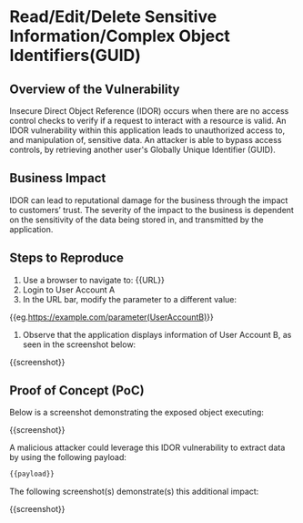 # Read/Edit/Delete Sensitive Information/Complex Object Identifiers(GUID)

## Overview of the Vulnerability

Insecure Direct Object Reference (IDOR) occurs when there are no access control checks to verify if a request to interact with a resource is valid. An IDOR vulnerability within this application leads to unauthorized access to, and manipulation of, sensitive data. An attacker is able to bypass access controls, by retrieving another user's Globally Unique Identifier (GUID).

## Business Impact

IDOR can lead to reputational damage for the business through the impact to customers’ trust. The severity of the impact to the business is dependent on the sensitivity of the data being stored in, and transmitted by the application.

## Steps to Reproduce

1. Use a browser to navigate to: {{URL}}
1. Login to User Account A
1. In the URL bar, modify the parameter to a different value:

{{eg.<https://example.com/parameter(UserAccountB)>}}

1. Observe that the application displays information of User Account B, as seen in the screenshot below:  

{{screenshot}}

## Proof of Concept (PoC)

Below is a screenshot demonstrating the exposed object executing:

{{screenshot}}

A malicious attacker could leverage this IDOR vulnerability to extract data by using the following payload:  
  
``` bash
{{payload}}
```

The following screenshot(s) demonstrate(s) this additional impact:

{{screenshot}}
